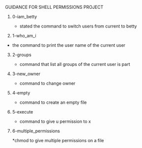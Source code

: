 GUIDANCE FOR SHELL PERMISSIONS PROJECT

1. 0-iam_betty

   * stated the command to switch users from current to betty

2. 1-who_am_i

  * the command to print the user name of the current user

3. 2-groups

   * command that list all groups of the current user is part

4. 3-new_owner

   * command to change owner

5. 4-empty

   * command to create an empty file

6. 5-execute

   * command to give u permission to x

7.  6-multiple_permissions


    *chmod to give multiple permissions on a file
